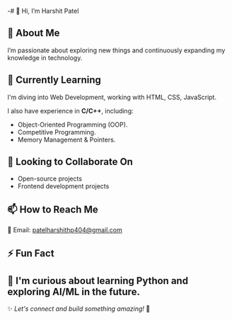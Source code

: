 -# 👋 Hi, I’m Harshit Patel 

## 👀 About Me  
I’m passionate about exploring new things and continuously expanding my knowledge in technology.

## 🌱 Currently Learning  
I'm diving into Web Development, working with HTML, CSS, JavaScript.

I also have experience in **C/C++**, including:
- Object-Oriented Programming (OOP).
- Competitive Programming.
- Memory Management & Pointers.

## 💞️ Looking to Collaborate On  
- Open-source projects  
- Frontend development projects

## 📫 How to Reach Me  
📧 Email: [patelharshithp404@gmail.com](mailto:patelharshithp404@gmail.com)


## ⚡ Fun Fact  
🐍 I'm curious about learning Python and exploring AI/ML in the future.
---

✨ _Let's connect and build something amazing!_ 🚀
<!---
HarshitPatel557/HarshitPatel557 is a ✨ special ✨ repository because its `README.md` (this file) appears on your GitHub profile.
You can click the Preview link to take a look at your changes.
--->
